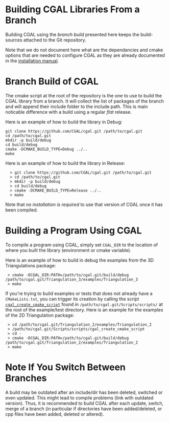 Building CGAL Libraries From a Branch
=====================================

Building CGAL using the *branch build* presented here keeps the
build-sources attached to the Git repository.

Note that we do not document here what are the dependancies and cmake options that
are needed to configure CGAL as they are already documented in the
[installation manual](http://doc.cgal.org/latest/Manual/installation.html).

Branch Build of CGAL
====================
The cmake script at the root of the repository is the one to use to
build the CGAL library from a branch. It will collect the list of packages
of the branch and will append their include folder to the include path.
This is main noticable difference with a build using a regular *flat* release.

Here is an example of how to build the library in Debug:
``` {.bash}
git clone https://github.com/CGAL/cgal.git /path/to/cgal.git
cd /path/to/cgal.git
mkdir -p build/debug
cd build/debug
cmake -DCMAKE_BUILD_TYPE=Debug ../..
make
```

Here is an example of how to build the library in Release:
``` {.bash}
  > git clone https://github.com/CGAL/cgal.git /path/to/cgal.git
  > cd /path/to/cgal.git
  > mkdir -p build/debug
  > cd build/debug
  > cmake -DCMAKE_BUILD_TYPE=Release ../..
  > make
```
Note that *no installation is required* to use that version of CGAL once it has been compiled.

Building a Program Using CGAL
=============================

To compile a program using CGAL, simply set `CGAL_DIR` to the location
of where you built the library (environment or cmake variable).

Here is an example of how to build in debug the examples from the 3D Triangulations package:

``` {.bash}
 > cmake -DCGAL_DIR:PATH=/path/to/cgal.git/build/debug /path/to/cgal.git/Triangulation_3/examples/Triangulation_3
 > make
```

If you're trying to build examples or tests that does not already have a `CMakeLists.txt`, you can trigger its creation by calling the script [`cgal_create_cmake_script`](Scripts/scripts/cgal_create_cmake_script) found in `/path/to/cgal.git/Scripts/scripts/` at the root of the example/test directory. Here is an example for the examples of the 2D Triangulation package:

``` {.bash}
 > cd /path/to/cgal.git/Triangulation_2/examples/Triangulation_2
 > /path/to/cgal.git/Scripts/scripts/cgal_create_cmake_script
 > cd -
 > cmake -DCGAL_DIR:PATH=/path/to/cgal.git/build/debug /path/to/cgal.git/Triangulation_2/examples/Triangulation_2
 > make
```

Note If You Switch Between Branches
===================================
A build may be outdated after an include/dir has been deleted,
switched or even updated. This might lead to compile problems (link
with outdated version). Thus, it is recommended to build CGAL after
each update, switch, merge of a branch (in particular if directories
have been added/deleted, or cpp files have been added, deleted or
altered).


